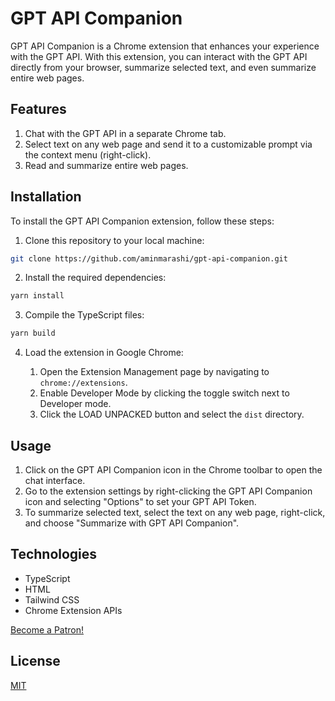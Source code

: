 # GPT API Companion

GPT API Companion is a Chrome extension that enhances your experience with the GPT API. With this extension, you can interact with the GPT API directly from your browser, summarize selected text, and even summarize entire web pages.

## Features

1. Chat with the GPT API in a separate Chrome tab.
2. Select text on any web page and send it to a customizable prompt via the context menu (right-click).
3. Read and summarize entire web pages.

## Installation

To install the GPT API Companion extension, follow these steps:

1. Clone this repository to your local machine:

```bash
git clone https://github.com/aminmarashi/gpt-api-companion.git
```

2. Install the required dependencies:

```bash
yarn install
```

3. Compile the TypeScript files:

```bash
yarn build
```

4. Load the extension in Google Chrome:

    1. Open the Extension Management page by navigating to `chrome://extensions`.
    2. Enable Developer Mode by clicking the toggle switch next to Developer mode.
    3. Click the LOAD UNPACKED button and select the `dist` directory.

## Usage

1. Click on the GPT API Companion icon in the Chrome toolbar to open the chat interface.
2. Go to the extension settings by right-clicking the GPT API Companion icon and selecting "Options" to set your GPT API Token.
3. To summarize selected text, select the text on any web page, right-click, and choose "Summarize with GPT API Companion".

## Technologies

- TypeScript
- HTML
- Tailwind CSS
- Chrome Extension APIs

<a href="https://www.patreon.com/bePatron?u=47066749" data-patreon-widget-type="become-patron-button">Become a Patron!</a><script async src="https://c6.patreon.com/becomePatronButton.bundle.js"></script>

## License

[MIT](LICENSE)

